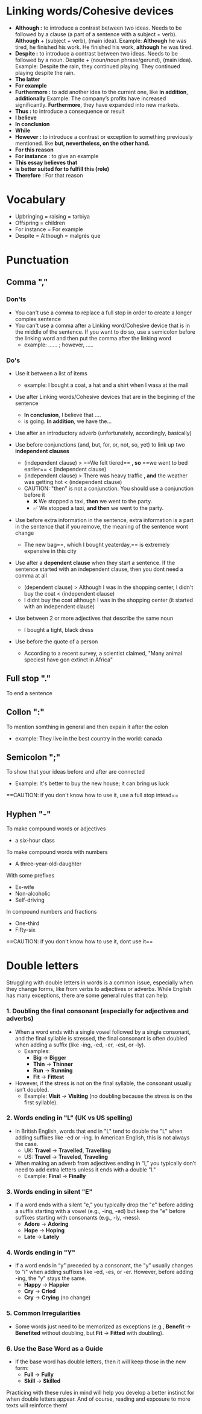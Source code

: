 # Linking words/Cohesive devices

- **Although :** to introduce a contrast between two ideas. Needs to be followed by a clause (a part of a sentence with a subject + verb). **Although** + (subject + verb), (main idea). 
  Example: **Although** he was tired, he finished his work.
  He finished his work, **although** he was tired.
- **Despite :** to introduce a contrast between two ideas. Needs to be followed by a noun. Despite + (noun/noun phrase/gerund), (main idea).
  Example: Despite the rain, they continued playing.
  They continued playing despite the rain.
- **The latter**
- **For example**
- **Furthermore :** to add another idea to the current one, like **in addition**, **additionally** 
  Example: The company’s profits have increased significantly. **Furthermore**, they have expanded into new markets.
- **Thus :** to introduce a consequence or result
- **I believe**
- **In conclusion**
- **While**
- **However :** to introduce a contrast or exception to something previously mentioned. like **but, nevertheless, on the other hand.**
- **For this reason**
- **For instance** : to give an example
- **This essay believes that**
- **is better suited for to fulfill this (role)**
- **Therefore** : For that reason
# Vocabulary

- Upbringing = raising = tarbiya
- Offspring = children 
- For instance = For example
- Despite = Although = malgrés que

# Punctuation

## Comma ","

### Don'ts

- You can't use a comma to replace a full stop in order to create a longer complex sentence
- You can't use a comma after a Linking word/Cohesive device that is in the middle of the sentence. If you want to do so, use a semicolon before the linking word and then put the comma after the linking word
	- example: ...... ; however, .....

### Do's

- Use it between a list of items
	- example: I bought a coat, a hat and a shirt when I wasa at the mall

-  Use after Linking words/Cohesive devices that are in the begining of the sentence
	- **In conclusion**, I believe that ....
	- is going. **In addition**, we have the...

- Use after an introductory adverb (unfortunately, accordingly, basically)

- Use before conjunctions (and, but, for, or, not, so, yet) to link up two **independent clauses**
	- (independent clause) > ==We felt tiered== **, so** ==we went to bed earlier== < (independent clause)
	- (independent clause) > There was heavy traffic **, and** the weather was getting hot < (independent clause)
	- CAUTION: "then" is not a conjunction. You should use a conjunction before it 
		- ❌ We stopped a taxi, **then** we went to the party.
		- ✅ We stopped a taxi, **and then** we went to the party.

- Use before extra information in the sentence,  extra information is a part in the sentence that if you remove, the meaning of the sentence wont change
	- The new bag==, which I bought yeaterday,== is extremely expensive in this city

- Use after a **dependent clause** when they start a sentence. If the sentence started with an independent clause, then you dont need a comma at all
	- (dependent clause) > Although I was in the shopping center, I didn't buy the coat < (independent clause)
	- I didnt buy the coat although I was in the shopping center (it started with an independent clause)

- Use between 2 or more adjectives that describe the same noun
	- I bought a tight, black dress

- Use before the quote of a person
	- According to a recent survey, a scientist claimed, "Many animal speciest have gon extinct in Africa"

## Full stop "."

To end a sentence

## Collon ":"

To mention somthing in general and then expain it after the colon
- example: They live in the best country in the world: canada

## Semicolon ";"

To show that your ideas before and after are connected
- Example: It's better to buy the new house; it can bring us luck

==CAUTION: if you don't know how to use it, use a full stop intead==


## Hyphen "-"

To make compound words or adjectives
- a six-hour class

To make compound words with numbers
- A three-year-old-daughter

With some prefixes
- Ex-wife
- Non-alcoholic
- Self-driving

In compound numbers and fractions
- One-third
- Fifty-six

==CAUTION: if you don't know how to use it, dont use it==


# Double letters

Struggling with double letters in words is a common issue, especially when they change forms, like from verbs to adjectives or adverbs. While English has many exceptions, there are some general rules that can help:

### 1. **Doubling the final consonant (especially for adjectives and adverbs)**

- When a word ends with a single vowel followed by a single consonant, and the final syllable is stressed, the final consonant is often doubled when adding a suffix (like -ing, -ed, -er, -est, or -ly).
    - Examples:
        - **Big** → **Bigger**
        - **Thin** → **Thinner**
        - **Run** → **Running**
        - **Fit** → **Fittest**
- However, if the stress is not on the final syllable, the consonant usually isn’t doubled.
    - Example: **Visit** → **Visiting** (no doubling because the stress is on the first syllable).

### 2. **Words ending in "L" (UK vs US spelling)**

- In British English, words that end in "L" tend to double the "L" when adding suffixes like -ed or -ing. In American English, this is not always the case.
    - UK: **Travel** → **Travelled**, **Travelling**
    - US: **Travel** → **Traveled**, **Traveling**
- When making an adverb from adjectives ending in “l,” you typically don’t need to add extra letters unless it ends with a double "l."
    - Example: **Final** → **Finally**

### 3. **Words ending in silent "E"**

- If a word ends with a silent "e," you typically drop the "e" before adding a suffix starting with a vowel (e.g., -ing, -ed) but keep the "e" before suffixes starting with consonants (e.g., -ly, -ness).
    - **Adore** → **Adoring**
    - **Hope** → **Hoping**
    - **Late** → **Lately**

### 4. **Words ending in "Y"**

- If a word ends in “y” preceded by a consonant, the "y" usually changes to "i" when adding suffixes like -ed, -es, or -er. However, before adding -ing, the "y" stays the same.
    - **Happy** → **Happier**
    - **Cry** → **Cried**
    - **Cry** → **Crying** (no change)

### 5. **Common Irregularities**

- Some words just need to be memorized as exceptions (e.g., **Benefit** → **Benefited** without doubling, but **Fit** → **Fitted** with doubling).

### 6. **Use the Base Word as a Guide**

- If the base word has double letters, then it will keep those in the new form:
    - **Full** → **Fully**
    - **Skill** → **Skilled**

Practicing with these rules in mind will help you develop a better instinct for when double letters appear. And of course, reading and exposure to more texts will reinforce them!